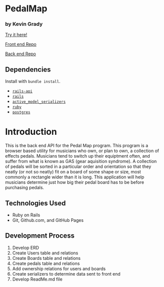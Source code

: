 # PedalMap
### by Kevin Grady


[Try it here!](https://kmg1434.github.io/pedalmap-frontend)

[Front end Repo](https://github.com/kmg1434/pedalmap-frontend)

[Back end Repo](https://github.com/kmg1434/pedalmap-backend)

## Dependencies

Install with `bundle install`.

-   [`rails-api`](https://github.com/rails-api/rails-api)
-   [`rails`](https://github.com/rails/rails)
-   [`active_model_serializers`](https://github.com/rails-api/active_model_serializers)
-   [`ruby`](https://www.ruby-lang.org/en/)
-   [`postgres`](http://www.postgresql.org)

# Introduction

This is the back end API for the Pedal Map program. This program is a browser
based utility for musicians who own, or plan to own, a collection of effects
pedals. Musicians tend to switch up their equiptment often, and suffer from
what is known as GAS (gear aquisition syndrome). A collection of pedals will be
sorted in a particular order and orientation so that they neatly (or not so
neatly) fit on a board of some shape or size, most commonly a rectangle wider
than it is long. This application will help musicians determine just how big
their pedal board has to be before purchasing pedals.

## Technologies Used

- Ruby on Rails
- Git, Github.com, and GitHub Pages

## Development Process

1. Develop ERD
2. Create Users table and relations
3. Create Boards table and relations
4. Create pedals table and relations
5. Add ownership relations for users and boards
6. Create serializers to determine data sent to front end
7. Develop ReadMe.md file
